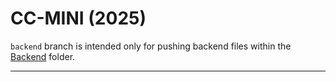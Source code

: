 # CC-MINI (2025)

`backend` branch is intended only for pushing backend files within the [Backend](Backend/) folder.

---


